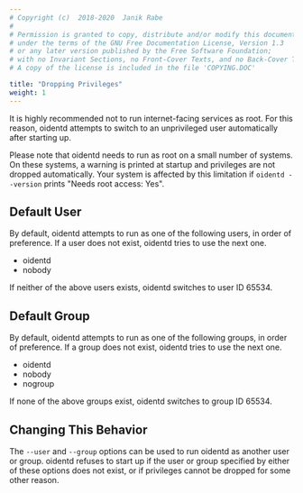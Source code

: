 ```yaml
---
# Copyright (c)  2018-2020  Janik Rabe
#
# Permission is granted to copy, distribute and/or modify this document
# under the terms of the GNU Free Documentation License, Version 1.3
# or any later version published by the Free Software Foundation;
# with no Invariant Sections, no Front-Cover Texts, and no Back-Cover Texts.
# A copy of the license is included in the file 'COPYING.DOC'

title: "Dropping Privileges"
weight: 1
---
```


It is highly recommended not to run internet-facing services as root.
For this reason, oidentd attempts to switch to an unprivileged user
automatically after starting up.

Please note that oidentd needs to run as root on a small number of systems.
On these systems, a warning is printed at startup and privileges are not
dropped automatically.
Your system is affected by this limitation if `oidentd --version` prints "Needs
root access: Yes".

## Default User

By default, oidentd attempts to run as one of the following users, in order of
preference.
If a user does not exist, oidentd tries to use the next one.

* oidentd
* nobody

If neither of the above users exists, oidentd switches to user ID 65534.

## Default Group

By default, oidentd attempts to run as one of the following groups, in order of
preference.
If a group does not exist, oidentd tries to use the next one.

* oidentd
* nobody
* nogroup

If none of the above groups exist, oidentd switches to group ID 65534.

## Changing This Behavior

The `--user` and `--group` options can be used to run oidentd as another user
or group.
oidentd refuses to start up if the user or group specified by either of these
options does not exist, or if privileges cannot be dropped for some other
reason.
